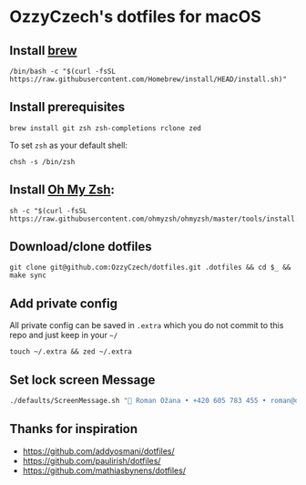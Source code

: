 # OzzyCzech's dotfiles for macOS

## Install [brew](https://brew.sh)

```shell
/bin/bash -c "$(curl -fsSL https://raw.githubusercontent.com/Homebrew/install/HEAD/install.sh)"
```

## Install prerequisites

```shell
brew install git zsh zsh-completions rclone zed
```

To set `zsh` as your default shell:

```shell
chsh -s /bin/zsh
```

## Install [Oh My Zsh](https://ohmyz.sh/):

```shell
sh -c "$(curl -fsSL https://raw.githubusercontent.com/ohmyzsh/ohmyzsh/master/tools/install.sh)"
```

## Download/clone dotfiles

```shell
git clone git@github.com:OzzyCzech/dotfiles.git .dotfiles && cd $_ && make sync
```

## Add private config

All private config can be saved in `.extra` which you do not commit to this repo and just keep in your `~/`

```shell
touch ~/.extra && zed ~/.extra
```

## Set lock screen Message

```sh
./defaults/ScreenMessage.sh " Roman Ožana • +420 605 783 455 • roman@ozana.cz"
```

## Thanks for inspiration

- https://github.com/addyosmani/dotfiles/
- https://github.com/paulirish/dotfiles/
- https://github.com/mathiasbynens/dotfiles/
